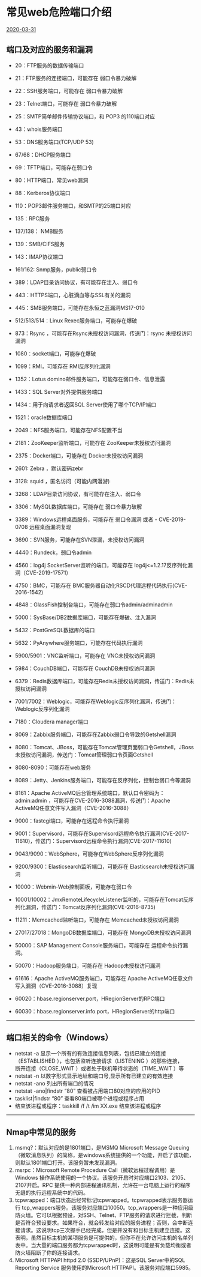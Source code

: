 # 常见web危险端口介绍

[2020-03-31]()

## [](#端口及对应的服务和漏洞 "端口及对应的服务和漏洞")端口及对应的服务和漏洞

* 20：FTP服务的数据传输端口
* 21：FTP服务的连接端口，可能存在 弱口令暴力破解

* 22：SSH服务端口，可能存在 弱口令暴力破解
* 23：Telnet端口，可能存在 弱口令暴力破解
* 25：SMTP简单邮件传输协议端口，和 POP3 的110端口对应
* 43：whois服务端口
* 53：DNS服务端口\(TCP/UDP 53\)
* 67/68：DHCP服务端口
* 69：TFTP端口，可能存在弱口令
* 80：HTTP端口，常见web漏洞
* 88：Kerberos协议端口
* 110：POP3邮件服务端口，和SMTP的25端口对应
* 135：RPC服务
* 137/138： NMB服务
* 139：SMB/CIFS服务
* 143：IMAP协议端口
* 161/162: Snmp服务，public弱口令
* 389：LDAP目录访问协议，有可能存在注入、弱口令
* 443：HTTPS端口，心脏滴血等与SSL有关的漏洞
* 445：SMB服务端口，可能存在永恒之蓝漏洞MS17-010
* 512/513/514：Linux Rexec服务端口，可能存在爆破
* 873：Rsync ，可能存在Rsync未授权访问漏洞，传送门：rsync 未授权访问漏洞
* 1080：socket端口，可能存在爆破
* 1099：RMI，可能存在 RMI反序列化漏洞
* 1352：Lotus domino邮件服务端口，可能存在弱口令、信息泄露
* 1433：SQL Server对外提供服务端口
* 1434：用于向请求者返回SQL Server使用了哪个TCP/IP端口
* 1521：oracle数据库端口
* 2049：NFS服务端口，可能存在NFS配置不当
* 2181：ZooKeeper监听端口，可能存在 ZooKeeper未授权访问漏洞
* 2375：Docker端口，可能存在 Docker未授权访问漏洞
* 2601: Zebra ，默认密码zebr
* 3128: squid ，匿名访问（可能内网漫游\)
* 3268：LDAP目录访问协议，有可能存在注入、弱口令
* 3306：MySQL数据库端口，可能存在 弱口令暴力破解
* 3389：Windows远程桌面服务，可能存在 弱口令漏洞 或者 - CVE-2019-0708 远程桌面漏洞复现
* 3690：SVN服务，可能存在SVN泄漏，未授权访问漏洞
* 4440：Rundeck，弱口令admin
* 4560：log4j SocketServer监听的端口，可能存在 log4j\<=1.2.17反序列化漏洞（CVE-2019-17571）
* 4750：BMC，可能存在 BMC服务器自动化RSCD代理远程代码执行\(CVE-2016-1542\)
* 4848：GlassFish控制台端口，可能存在弱口令admin/adminadmin
* 5000：SysBase/DB2数据库端口，可能存在爆破、注入漏洞
* 5432：PostGreSQL数据库的端口
* 5632：PyAnywhere服务端口，可能存在代码执行漏洞
* 5900/5901：VNC监听端口，可能存在 VNC未授权访问漏洞
* 5984：CouchDB端口，可能存在 CouchDB未授权访问漏洞
* 6379：Redis数据库端口，可能存在Redis未授权访问漏洞，传送门：Redis未授权访问漏洞
* 7001/7002：Weblogic，可能存在Weblogic反序列化漏洞，传送门：Weblogic反序列化漏洞
* 7180：Cloudera manager端口
* 8069：Zabbix服务端口，可能存在Zabbix弱口令导致的Getshell漏洞
* 8080：Tomcat、JBoss，可能存在Tomcat管理页面弱口令Getshell，JBoss未授权访问漏洞，传送门：Tomcat管理弱口令页面Getshell
* 8080-8090：可能存在web服务
* 8089：Jetty、Jenkins服务端口，可能存在反序列化，控制台弱口令等漏洞
* 8161：Apache ActiveMQ后台管理系统端口，默认口令密码为：admin:admin ，可能存在CVE-2016-3088漏洞，传送门：Apache ActiveMQ任意文件写入漏洞（CVE-2016-3088）
* 9000：fastcgi端口，可能存在远程命令执行漏洞
* 9001：Supervisord，可能存在Supervisord远程命令执行漏洞\(CVE-2017-11610\)，传送门：Supervisord远程命令执行漏洞\(CVE-2017-11610\)
* 9043/9090：WebSphere，可能存在WebSphere反序列化漏洞
* 9200/9300：Elasticsearch监听端口，可能存在 Elasticsearch未授权访问漏洞
* 10000：Webmin-Web控制面板，可能存在弱口令
* 10001/10002：JmxRemoteLifecycleListener监听的，可能存在Tomcat反序列化漏洞，传送门：Tomcat反序列化漏洞\(CVE-2016-8735\)
* 11211：Memcached监听端口，可能存在 Memcached未授权访问漏洞
* 27017/27018：MongoDB数据库端口，可能存在 MongoDB未授权访问漏洞
* 50000：SAP Management Console服务端口，可能存在 运程命令执行漏洞。
* 50070：Hadoop服务端口，可能存在 Hadoop未授权访问漏洞
* 61616：Apache ActiveMQ服务端口，可能存在 Apache ActiveMQ任意文件写入漏洞（CVE-2016-3088）复现
* 60020：hbase.regionserver.port，HRegionServer的RPC端口
* 60030：hbase.regionserver.info.port，HRegionServer的http端口

* * *

## [](#端口相关的命令（Windows） "端口相关的命令（Windows）")端口相关的命令（Windows）

* netstat -a 显示一个所有的有效连接信息列表，包括已建立的连接（ESTABLISHED ），也包括监听连接请求（LISTENING ）的那些连接，  
  断开连接（CLOSE\_WAIT ）或者处于联机等待状态的（TIME\_WAIT ）等
* netstat -n 以数字形式显示地址和端口号,显示所有已建立的有效连接
* netstat -ano 列出所有端口的情况
* netstat -ano|findstr “80” 查看被占用端口80对应的应用的PID
* tasklist|findstr “80” 查看80端口被哪个进程或程序占用
* 结束该进程或程序：taskkill /f /t /im XX.exe 结束该进程或程序

* * *

## [](#Nmap中常见的服务 "Nmap中常见的服务")Nmap中常见的服务

1.  msmq\?：默认对应的是1801端口，是MSMQ Microsoft Message Queuing（微软消息队列）的简称，是windows系统提供的一个功能，开启了该功能，则默认1801端口打开。该服务暂未发现漏洞。
2.  msrpc：Microsoft Remote Procedure Call（微软远程过程调用）是 Windows 操作系统使用的一个协议。该服务开启时对应端口2103、2105、2107开启。RPC 提供一种内部进程通讯机制，允许在一台电脑上运行的程序无缝的执行远程系统中的代码。
3.  tcpwrapped：端口状态后经常标记tcpwrapped。tcpwrapped表示服务器运行 tcp\_wrappers服务。该服务对应端口10050。tcp\_wrappers是一种应用级防火墙。它可以根据预设，对SSH、Telnet、FTP服务的请求进行拦截，判断是否符合预设要求。如果符合，就会转发给对应的服务进程；否则，会中断连接请求。这说明tcp三次握手已经完成，但是并没有和目标主机建立连接。这表明，虽然目标主机的某项服务是可提供的，但你不在允许访问主机的名单列表中。当大量的端口服务都为tcpwrapped时，这说明可能是有负载均衡或者防火墙阻断了你的连接请求。
4.  Microsoft HTTPAPI httpd 2.0 \(SSDP/UPnP\)：这是SQL Server中的SQL Reporting Service 服务使用的Microsoft HTTPAPI。该服务对应端口5985。